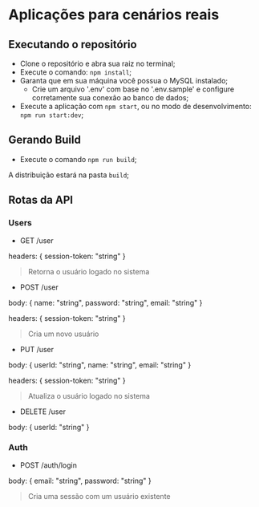 # Aplicações para cenários reais

## Executando o repositório

- Clone o repositório e abra sua raiz no terminal;
- Execute o comando: `npm install`;
- Garanta que em sua máquina você possua o MySQL instalado;
    - Crie um arquivo '.env' com base no '.env.sample' e configure corretamente sua conexão ao banco de dados;
- Execute a aplicação com `npm start`, ou no modo de desenvolvimento: `npm run start:dev`;

## Gerando Build

- Execute o comando `npm run build`;

A distribuição estará na pasta `build`;

## Rotas da API

### Users

- GET /user

headers: {
    session-token: "string"
}
> Retorna o usuário logado no sistema

- POST /user

body: {
    name: "string",
    password: "string",
    email: "string"
}

headers: {
    session-token: "string"
}
> Cria um novo usuário

- PUT /user

body: {
    userId: "string",
    name: "string",
    email: "string"
}

headers: {
    session-token: "string"
}
> Atualiza o usuário logado no sistema

- DELETE /user

body: {
    userId: "string"
}

### Auth

- POST /auth/login

body: {
    email: "string",
    password: "string"
}
> Cria uma sessão com um usuário existente
